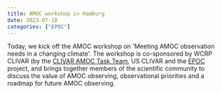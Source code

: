 ```yaml
---
title: AMOC workshop in Hamburg
date: 2023-07-18
categories: ["EPOC"]
---
```


Today, we kick off the AMOC workshop on 'Meeting AMOC observation needs in a changing climate'.  The workshop is co-sponsored by WCRP CLIVAR (by the [CLIVAR AMOC Task 
Team](https://www.clivar.org/clivar-amoc-task-team), US CLIVAR and the [EPOC](http://epoc-eu.org) project, and 
brings together members of the scientific community to discuss the value of AMOC observing, observational priorities and a roadmap for future AMOC observing.


